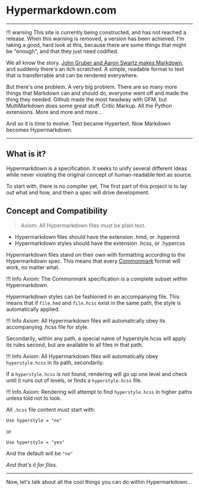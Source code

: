 # Hypermarkdown.com

---

!!! warning
    This site is currently being constructed, and has not reached a release. When this warning is removed, a version has been achieved. I'm taking a good, hard look at this, because there are some things that might be "enough", and that they just need codified.


We all know the story. [John Gruber and Aaron Swartz makes Markdown](https://en.wikipedia.org/wiki/Markdown#History), and suddenly there's an itch scratched. A simple, readable format to text that is transferrable and can be rendered everywhere.

But there's one problem. A very big problem. There are so many more things that Markdown can and should do, everyone went off and made the thing they needed. Github made the most headway with GFM, but MultiMarkdown does some great stuff. Critic Markup. All the Python extensions. More and more and more...

And so it is time to evolve. Text became Hypertext. Now Markdown becomes Hypermarkdown.

---

## What is it?

Hypermarkdown is a specification. It seeks to unify several different ideas while never violating the original concept of human-readable text as source.

To start with, there is no compiler yet. The first part of this project is to lay out what and how, and then a spec will drive development.

## Concept and Compatibility

> Axiom: All Hypermarkdown files must be plain text.

- Hypermarkdown files should have the extension .hmd, or .hypermd
- Hypermarkdown styles should have the extension .hcss, or .hypercss

Hypermarkdown files stand on their own with formatting according to the Hypermarkdown spec. This means that every [Commonmark](https://commonmark.org) format will work, no matter what.

!!! Info
    Axiom: The Commonmark specification is a complete subset within Hypermarkdown.

Hypermarkdown styles can be fashioned in an accompanying file. This means that if `file.hmd` and `file.hcss` exist in the same path, the style is automatically applied.

!!! Info
    Axiom: All Hypermarkdown files will automatically obey its accompanying .hcss file for style.

Secondarily, within any path, a special name of hyperstyle.hcss will apply its rules second, but are available to all files in that path.

!!! Info
    Axiom: All Hypermarkdown files will automatically obey `hyperstyle.hcss` in its path, secondarily.

If a `hyperstyle.hcss` is not found, rendering will go up one level and check until it runs out of levels, or finds a `hyperstyle.hcss` file. 

!!! Info
    Axiom: Rendering will attempt to find `hyperstyle.hcss` in higher paths unless told not to look.

All `.hcss` file content must start with:

```hcss
Use hyperstyle = "no"
```
or

```hcss
Use hyperstyle = "yes"
```

And the default will be `"no"`


_And that's it for files._

---

Now, let's talk about all the cool things you can do within Hypermarkdown...

